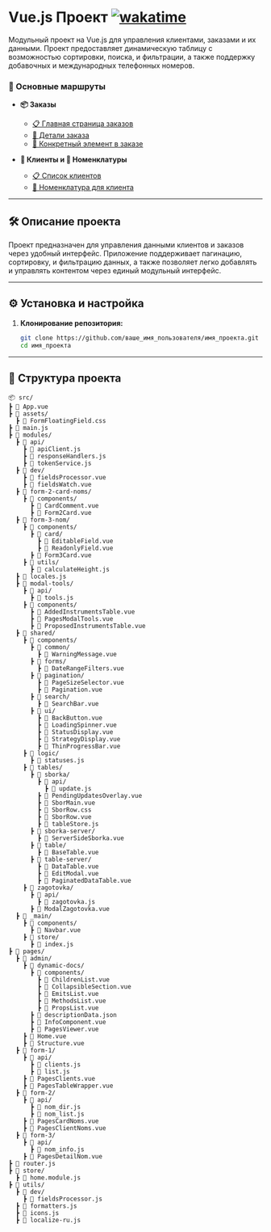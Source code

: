 # Vue.js Проект [![wakatime](https://wakatime.com/badge/user/a12eb6bb-966a-41dc-b67d-4ae0f101af55/project/f69366dd-9709-493c-bdd0-1681f774dd3b.svg)](https://wakatime.com/badge/user/a12eb6bb-966a-41dc-b67d-4ae0f101af55/project/f69366dd-9709-493c-bdd0-1681f774dd3b)

Модульный проект на Vue.js для управления клиентами, заказами и их данными. Проект предоставляет динамическую таблицу с
возможностью сортировки, поиска, и фильтрации, а также поддержку добавочных и международных телефонных номеров.

### 📌 Основные маршруты

- **📦 Заказы**
  - [📋 Главная страница заказов](http://localhost:5173/orders)
  - [📄 Детали заказа](http://localhost:5173/orders/9814)
  - [📌 Конкретный элемент в заказе](http://localhost:5173/orders/9814/53537)

- **👥 Клиенты и 📜 Номенклатуры**
  - [📋 Список клиентов](http://localhost:5173/clients)
  - [📄 Номенклатура для клиента](http://localhost:5173/noms/418)

---

## 🛠 Описание проекта

Проект предназначен для управления данными клиентов и заказов через удобный интерфейс. Приложение поддерживает
пагинацию, сортировку, и фильтрацию данных, а также позволяет легко добавлять и управлять контентом через единый
модульный интерфейс.

---

## ⚙️ Установка и настройка

1. **Клонирование репозитория:**
   ```bash
   git clone https://github.com/ваше_имя_пользователя/имя_проекта.git
   cd имя_проекта
   ```

---

## 📂 Структура проекта

```
📦 src/
┣ 📄 App.vue
┣ 📂 assets/
  ┣ 📄 FormFloatingField.css
┣ 📄 main.js
┣ 📂 modules/
  ┣ 📂 api/
    ┣ 📄 apiClient.js
    ┣ 📄 responseHandlers.js
    ┣ 📄 tokenService.js
  ┣ 📂 dev/
    ┣ 📄 fieldsProcessor.vue
    ┣ 📄 fieldsWatch.vue
  ┣ 📂 form-2-card-noms/
    ┣ 📂 components/
      ┣ 📄 CardComment.vue
      ┣ 📄 Form2Card.vue
  ┣ 📂 form-3-nom/
    ┣ 📂 components/
      ┣ 📂 card/
        ┣ 📄 EditableField.vue
        ┣ 📄 ReadonlyField.vue
      ┣ 📄 Form3Card.vue
    ┣ 📂 utils/
      ┣ 📄 calculateHeight.js
  ┣ 📄 locales.js
  ┣ 📂 modal-tools/
    ┣ 📂 api/
      ┣ 📄 tools.js
    ┣ 📂 components/
      ┣ 📄 AddedInstrumentsTable.vue
      ┣ 📄 PagesModalTools.vue
      ┣ 📄 ProposedInstrumentsTable.vue
  ┣ 📂 shared/
    ┣ 📂 components/
      ┣ 📂 common/
        ┣ 📄 WarningMessage.vue
      ┣ 📂 forms/
        ┣ 📄 DateRangeFilters.vue
      ┣ 📂 pagination/
        ┣ 📄 PageSizeSelector.vue
        ┣ 📄 Pagination.vue
      ┣ 📂 search/
        ┣ 📄 SearchBar.vue
      ┣ 📂 ui/
        ┣ 📄 BackButton.vue
        ┣ 📄 LoadingSpinner.vue
        ┣ 📄 StatusDisplay.vue
        ┣ 📄 StrategyDisplay.vue
        ┣ 📄 ThinProgressBar.vue
    ┣ 📂 logic/
      ┣ 📄 statuses.js
    ┣ 📂 tables/
      ┣ 📂 sborka/
        ┣ 📂 api/
          ┣ 📄 update.js
        ┣ 📄 PendingUpdatesOverlay.vue
        ┣ 📄 SborMain.vue
        ┣ 📄 SborRow.css
        ┣ 📄 SborRow.vue
        ┣ 📄 tableStore.js
      ┣ 📂 sborka-server/
        ┣ 📄 ServerSideSborka.vue
      ┣ 📂 table/
        ┣ 📄 BaseTable.vue
      ┣ 📂 table-server/
        ┣ 📄 DataTable.vue
        ┣ 📄 EditModal.vue
        ┣ 📄 PaginatedDataTable.vue
    ┣ 📂 zagotovka/
      ┣ 📂 api/
        ┣ 📄 zagotovka.js
      ┣ 📄 ModalZagotovka.vue
  ┣ 📂 _main/
    ┣ 📂 components/
      ┣ 📄 Navbar.vue
    ┣ 📂 store/
      ┣ 📄 index.js
┣ 📂 pages/
  ┣ 📂 admin/
    ┣ 📂 dynamic-docs/
      ┣ 📂 components/
        ┣ 📄 ChildrenList.vue
        ┣ 📄 CollapsibleSection.vue
        ┣ 📄 EmitsList.vue
        ┣ 📄 MethodsList.vue
        ┣ 📄 PropsList.vue
      ┣ 📄 descriptionData.json
      ┣ 📄 InfoComponent.vue
      ┣ 📄 PagesViewer.vue
    ┣ 📄 Home.vue
    ┣ 📄 Structure.vue
  ┣ 📂 form-1/
    ┣ 📂 api/
      ┣ 📄 clients.js
      ┣ 📄 list.js
    ┣ 📄 PagesClients.vue
    ┣ 📄 PagesTableWrapper.vue
  ┣ 📂 form-2/
    ┣ 📂 api/
      ┣ 📄 nom_dir.js
      ┣ 📄 nom_list.js
    ┣ 📄 PagesCardNoms.vue
    ┣ 📄 PagesClientNoms.vue
  ┣ 📂 form-3/
    ┣ 📂 api/
      ┣ 📄 nom_info.js
    ┣ 📄 PagesDetailNom.vue
┣ 📄 router.js
┣ 📂 store/
  ┣ 📄 home.module.js
┣ 📂 utils/
  ┣ 📂 dev/
    ┣ 📄 fieldsProcessor.js
  ┣ 📄 formatters.js
  ┣ 📄 icons.js
  ┣ 📄 localize-ru.js
```
